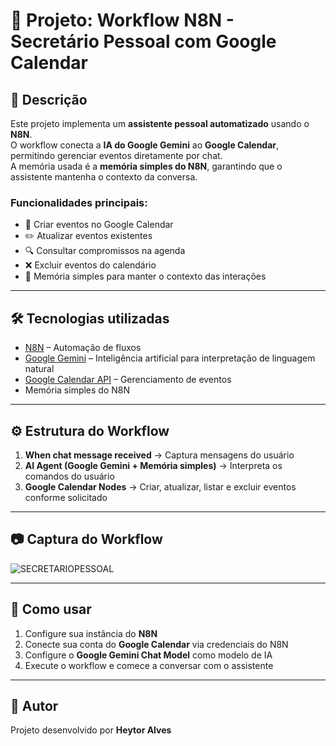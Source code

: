 # 🤖 Projeto: Workflow N8N - Secretário Pessoal com Google Calendar  

## 📌 Descrição  
Este projeto implementa um **assistente pessoal automatizado** usando o **N8N**.  
O workflow conecta a **IA do Google Gemini** ao **Google Calendar**, permitindo gerenciar eventos diretamente por chat.  
A memória usada é a **memória simples do N8N**, garantindo que o assistente mantenha o contexto da conversa.  

### Funcionalidades principais:  
- 📅 Criar eventos no Google Calendar  
- ✏️ Atualizar eventos existentes  
- 🔍 Consultar compromissos na agenda  
- ❌ Excluir eventos do calendário  
- 🧠 Memória simples para manter o contexto das interações  

---

## 🛠️ Tecnologias utilizadas  
- [N8N](https://n8n.io/) – Automação de fluxos  
- [Google Gemini](https://ai.google/) – Inteligência artificial para interpretação de linguagem natural  
- [Google Calendar API](https://developers.google.com/calendar) – Gerenciamento de eventos  
- Memória simples do N8N  

---

## ⚙️ Estrutura do Workflow  
1. **When chat message received** → Captura mensagens do usuário  
2. **AI Agent (Google Gemini + Memória simples)** → Interpreta os comandos do usuário  
3. **Google Calendar Nodes** → Criar, atualizar, listar e excluir eventos conforme solicitado  

---

## 📷 Captura do Workflow  
![SECRETARIOPESSOAL](https://github.com/user-attachments/assets/9df16b2d-c621-453b-81ff-1a65afde04a3)

---

## 🚀 Como usar  
1. Configure sua instância do **N8N**  
2. Conecte sua conta do **Google Calendar** via credenciais do N8N  
3. Configure o **Google Gemini Chat Model** como modelo de IA  
4. Execute o workflow e comece a conversar com o assistente  

---

## 📌 Autor  
Projeto desenvolvido por **Heytor Alves**  
